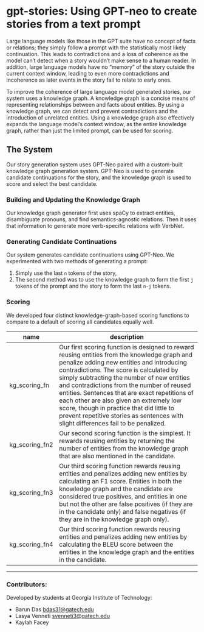 # gpt-stories: Using GPT-neo to create stories from a text prompt


Large language models like those in the GPT suite have no concept of facts or
relations; they simply follow a prompt with the statistically most likely continuation. This
leads to contradictions and a loss of coherence as the model can’t detect when a story
wouldn’t make sense to a human reader. In addition, large language models have no
“memory” of the story outside the current context window, leading to even more
contradictions and incoherence as later events in the story fail to relate to early ones.

To improve the coherence of large language model generated stories, our system
uses a knowledge graph. A knowledge graph is a concise means of representing
relationships between and facts about entities. By using a knowledge graph, we can
detect and prevent contradictions and the introduction of unrelated entities. Using a
knowledge graph also effectively expands the language model’s context window, as the
entire knowledge graph, rather than just the limited prompt, can be used for scoring.

## The System
Our story generation system uses GPT-Neo paired with a custom-built knowledge graph
generation system. GPT-Neo is used to generate candidate continuations for the story, and the
knowledge graph is used to score and select the best candidate.

### Building and Updating the Knowledge Graph
Our knowledge graph generator first uses spaCy to extract entities, disambiguate pronouns, and
find semantics-agnostic relations. Then it uses that information to generate more verb-specific
relations with VerbNet.

### Generating Candidate Continuations
Our system generates candidate continuations using GPT-Neo. We experimented with two
methods of generating a prompt:

1. Simply use the last `n` tokens of the story, 
2. The second method was to use the knowledge graph to form the first `j` tokens of the
prompt and the story to form the last `n-j` tokens.

### Scoring
We developed four distinct knowledge-graph-based scoring functions to compare to a default of
scoring all candidates equally well.

| name | description |
| ---- | ----------- |
| kg_scoring_fn | Our first scoring function is designed to reward reusing entities from the knowledge graph and penalize adding new entities and introducing contradictions. The score is calculated by simply subtracting the number of new entities and contradictions from the number of reused entities. Sentences that are exact repetitions of each other are also given an extremely low score, though in practice that did little to prevent repetitive stories as sentences with slight differences fail to be penalized. |
| kg_scoring_fn2 | Our second scoring function is the simplest. It rewards reusing entities by returning the number of entities from the knowledge graph that are also mentioned in the candidate. |
| kg_scoring_fn3 | Our third scoring function rewards reusing entities and penalizes adding new entities by calculating an F1 score. Entities in both the knowledge graph and the candidate are considered true positives, and entities in one but not the other are false positives (if they are in the candidate only) and false negatives (if they are in the knowledge graph only). | 
| kg_scoring_fn4 | Our third scoring function rewards reusing entities and penalizes adding new entities by calculating the BLEU score between the entities in the knowledge graph and the entities in the candidate. |


---
### Contributors:
Developed by students at Georgia Institute of Technology:
- Barun Das <bdas31@gatech.edu>
- Lasya Venneti <svenneti3@gatech.edu>
- Kaylah Facey

                      
